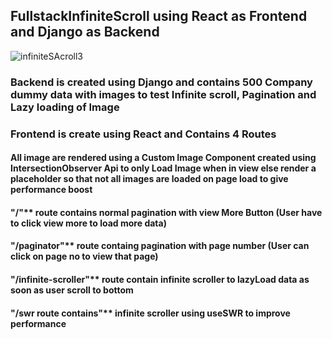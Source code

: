 ## FullstackInfiniteScroll using React as Frontend and Django as Backend
![infiniteSAcroll3](https://user-images.githubusercontent.com/65633542/116314846-80899300-a764-11eb-9859-b6397bfc0905.gif)
### Backend is created using Django and contains 500 Company dummy data with images to test Infinite scroll, Pagination and Lazy loading of Image

### Frontend is create using React and Contains 4 Routes

#### All image are rendered using a Custom Image Component created using IntersectionObserver Api to only Load Image when in view else render a placeholder so that not all images are loaded on page load to give performance boost

#### "/"** route contains normal pagination with view More Button (User have to click view more to load more data) <br>

#### "/paginator"** route containg pagination with page number (User can click on page no to view that page) <br>

#### "/infinite-scroller"** route contain infinite scroller to lazyLoad data as soon as user scroll to bottom <br>

#### "/swr route contains"** infinite scroller using useSWR to improve performance <br>




